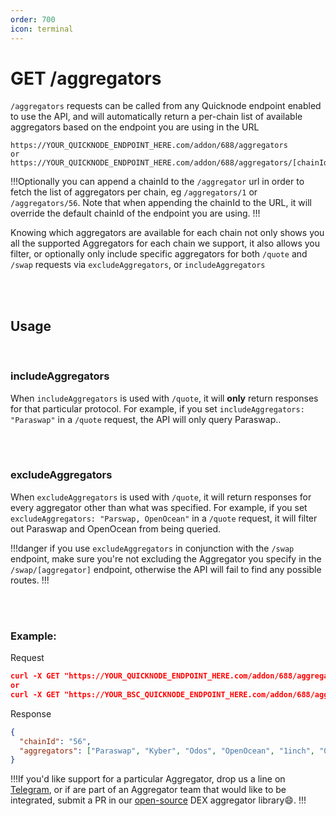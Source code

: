 ```yaml
---
order: 700
icon: terminal
---
```


# GET /aggregators

`/aggregators` requests can be called from any Quicknode endpoint enabled to use the API, and will automatically return a per-chain list of available aggregators based on the endpoint you are using in the URL

```
https://YOUR_QUICKNODE_ENDPOINT_HERE.com/addon/688/aggregators
or
https://YOUR_QUICKNODE_ENDPOINT_HERE.com/addon/688/aggregators/[chainId]
```

!!!Optionally you can append a chainId to the `/aggregator` url in order to fetch the list of aggregators per chain, eg `/aggregators/1` or `/aggregators/56`. Note that when appending the chainId to the URL, it will override the default chainId of the endpoint you are using.
!!!

Knowing which aggregators are available for each chain not only shows you all the supported Aggregators for each chain we support, it also allows you filter, or optionally only include specific aggregators for both `/quote` and `/swap` requests via `excludeAggregators`, or `includeAggregators`

</br>
</br>

## Usage

</br>

### includeAggregators

When `includeAggregators` is used with `/quote`, it will <b>only</b> return responses for that particular protocol. For example, if you set `includeAggregators: "Paraswap"` in a `/quote` request, the API will only query Paraswap..

</br>
</br>

### excludeAggregators

When `excludeAggregators` is used with `/quote`, it will return responses for every aggregator other than what was specified. For example, if you set `excludeAggregators: "Parswap, OpenOcean"` in a `/quote` request, it will filter out Paraswap and OpenOcean from being queried.

!!!danger if you use `excludeAggregators` in conjunction with the `/swap` endpoint, make sure you're not excluding the Aggregator you specify in the `/swap/[aggregator]` endpoint, otherwise the API will fail to find any possible routes.
!!!

</br>
</br>

### Example:

Request

```json
curl -X GET "https://YOUR_QUICKNODE_ENDPOINT_HERE.com/addon/688/aggregators/56"
or
curl -X GET "https://YOUR_BSC_QUICKNODE_ENDPOINT_HERE.com/addon/688/aggregators"
```

Response

```json
{
  "chainId": "56",
  "aggregators": ["Paraswap", "Kyber", "Odos", "OpenOcean", "1inch", "0x"]
}
```

!!!If you'd like support for a particular Aggregator, drop us a line on [Telegram](https://t.me/rorygraman), or if are part of an Aggregator team that would like to be integrated, submit a PR in our [open-source](https://github.com/conveyorlabs/swap-api-aggregator-library) DEX aggregator library😄.
!!!
